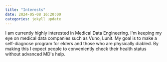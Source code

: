```yaml
---
title: "Interests"
date: 2024-05-08 16:20:00
categories: jekyll update
---
```



I am currently highly interested in Medical Data Engineering. I'm keeping my eye on medical data companies such as Vuno, Lunit. My goal is to 
make a self-diagnose program for elders and those who are physically diabled. By making this I expect people to conveniently check their
health status without advanced MD's help.
